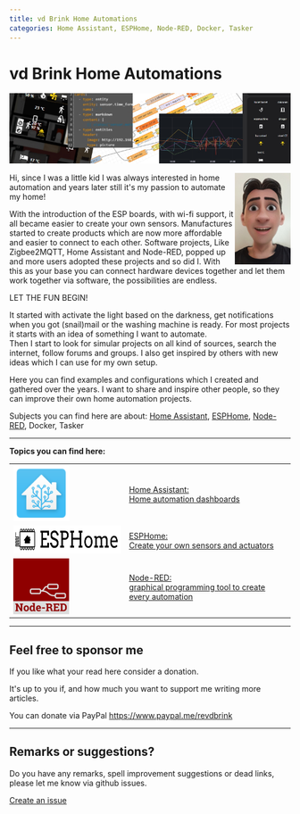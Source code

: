 ```yaml
---
title: vd Brink Home Automations
categories: Home Assistant, ESPHome, Node-RED, Docker, Tasker
---
```

# vd Brink Home Automations

![Banner](images/banner.jpg)

<img style="float: right;" src="images/avatar.jpg" alt="me" width="100px">

Hi, since I was a little kid I was always interested in home automation and years later still it's my passion to automate my home!

With the introduction of the ESP boards, with wi-fi support, it all became easier to create your own sensors.
Manufactures started to create products which are now more affordable and easier to connect to each other. 
Software projects, Like Zigbee2MQTT, Home Assistant and Node-RED, popped up and more users adopted these projects and so did I.
With this as your base you can connect hardware devices together and let them work together via software, the possibilities are endless.

LET THE FUN BEGIN!

It started with activate the light based on the darkness, get notifications when you got (snail)mail or the washing machine is ready.
For most projects it starts with an idea of something I want to automate.\
Then I start to look for simular projects on all kind of sources, search the internet, follow forums and groups. 
I also get inspired by others with new ideas which I can use for my own setup.

Here you can find examples and configurations which I created and gathered over the years.
I want to share and inspire other people, so they can improve their own home automation projects.

Subjects you can find here are about: [Home Assistant](homeassistant/index), [ESPHome](esphome/index), [Node-RED](node-red/index), Docker, Tasker

----
**Topics you can find here:**

|                                                                                                                                     |                                                                                       | 
|-------------------------------------------------------------------------------------------------------------------------------------|---------------------------------------------------------------------------------------|
| <a href="homeassistant/index"><img src="homeassistant/images/home_assistant_logo.png" alt="Home Assistant logo" height="100px"></a> | [Home Assistant: <br>Home automation dashboards](homeassistant/index)                 |
| <a href="esphome/index"><img src="esphome/images/esphome.png" alt="ESPHome logo" height="50px"></a>                                 | [ESPHome: <br>Create your own sensors and actuators](esphome/index)                   |
| <a href="node-red/index"><img src="node-red/images/node-red_logo.png" alt="Node-RED logo" height="100px"></a>                       | [Node-RED: <br>graphical programming tool to create every automation](node-red/index) |

---
## Feel free to sponsor me

If you like what your read here consider a donation.

It's up to you if, and how much you want to support me writing more articles.

You can donate via PayPal
https://www.paypal.me/revdbrink


---
## Remarks or suggestions?
Do you have any remarks, spell improvement suggestions or dead links, please let me know via github issues.

[Create an issue](https://github.com/vdbrink/vdbrink.github.io/issues)
